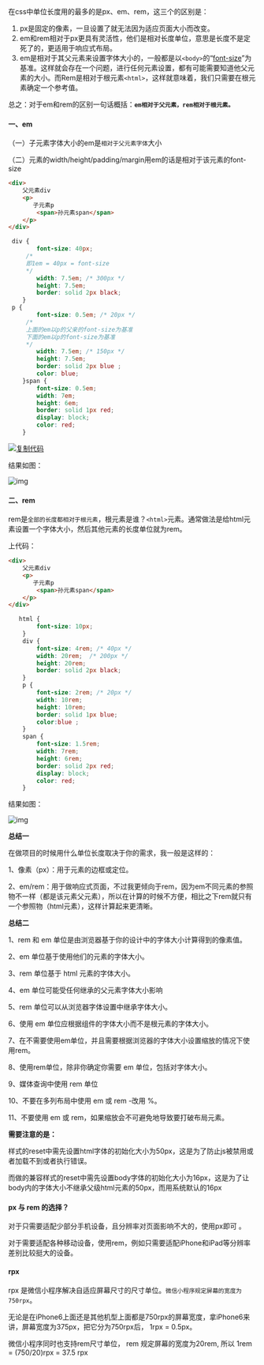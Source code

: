 在css中单位长度用的最多的是px、em、rem，这三个的区别是：

1. px是固定的像素，一旦设置了就无法因为适应页面大小而改变。
2. em和rem相对于px更具有灵活性，他们是相对长度单位，意思是长度不是定死了的，更适用于响应式布局。
3. em是相对于其父元素来设置字体大小的，一般都是以`<body>`的“[font-size](https://www.baidu.com/s?wd=font-size&tn=SE_PcZhidaonwhc_ngpagmjz&rsv_dl=gh_pc_zhidao)”为基准。这样就会存在一个问题，进行任何元素设置，都有可能需要知道他父元素的大小。而Rem是相对于根元素`<html>`，这样就意味着，我们只需要在根元素确定一个参考值。

总之：对于em和rem的区别一句话概括：**`em相对于父元素，rem相对于根元素。`**

#### 一、em

（一）子元素字体大小的em是`相对于父元素字体`大小

（二）元素的width/height/padding/margin用em的话是相对于该元素的font-size

```html
<div>
    父元素div
    <p>
       子元素p
        <span>孙元素span</span>
    </p>
</div>
```

```css
 div {
        font-size: 40px;
     /*
     即1em = 40px = font-size
     */
        width: 7.5em; /* 300px */
        height: 7.5em;
        border: solid 2px black;
    }
 p {
        font-size: 0.5em; /* 20px */
     /*
     上面的em以p的父亲的font-size为基准
     下面的em以p的font-size为基准
     */
        width: 7.5em; /* 150px */
        height: 7.5em;
        border: solid 2px blue ;
        color: blue;
    }span {
        font-size: 0.5em;
        width: 7em;
        height: 6em;
        border: solid 1px red;
        display: block;
        color: red;
    }
```

[![复制代码](Untitled.assets/copycode.gif)](javascript:void(0);)

结果如图：

![img](Untitled.assets/978033-20190714221023189-339374236.png)

#### **二、rem**

rem是`全部的长度都相对于根元素`，根元素是谁？`<html>`元素。通常做法是给html元素设置一个字体大小，然后其他元素的长度单位就为rem。

上代码：

```html
<div>
    父元素div
    <p>
       子元素p
        <span>孙元素span</span>
    </p>
</div>
```

```css
   html {
        font-size: 10px;
    }
    div {
        font-size: 4rem; /* 40px */
        width: 20rem;  /* 200px */
        height: 20rem;
        border: solid 2px black;
    }
    p {
        font-size: 2rem; /* 20px */
        width: 10rem;
        height: 10rem;
        border: solid 1px blue;
        color:blue ;
    }
    span {
        font-size: 1.5rem;
        width: 7rem;
        height: 6rem;
        border: solid 2px red;
        display: block;
        color: red;
    }
```

结果如图：

![img](Untitled.assets/978033-20190714215919501-214436815.png)

**总结一**

在做项目的时候用什么单位长度取决于你的需求，我一般是这样的：

1、像素（px）：用于元素的边框或定位。

2、em/rem：用于做响应式页面，不过我更倾向于rem，因为em不同元素的参照物不一样（都是该元素父元素），所以在计算的时候不方便，相比之下rem就只有一个参照物（html元素），这样计算起来更清晰。

**总结二**

1、rem 和 em 单位是由浏览器基于你的设计中的字体大小计算得到的像素值。

2、em 单位基于使用他们的元素的字体大小。

3、rem 单位基于 html 元素的字体大小。

4、em 单位可能受任何继承的父元素字体大小影响

5、rem 单位可以从浏览器字体设置中继承字体大小。

6、使用 em 单位应根据组件的字体大小而不是根元素的字体大小。

7、在不需要使用em单位，并且需要根据浏览器的字体大小设置缩放的情况下使用rem。

8、使用rem单位，除非你确定你需要 em 单位，包括对字体大小。

9、媒体查询中使用 rem 单位

10、不要在多列布局中使用 em 或 rem -改用 %。

11、不要使用 em 或 rem，如果缩放会不可避免地导致要打破布局元素。

**需要注意的是：**

样式的reset中需先设置html字体的初始化大小为50px，这是为了防止js被禁用或者加载不到或者执行错误。

而做的兼容样式的reset中需先设置body字体的初始化大小为16px，这是为了让body内的字体大小不继承父级html元素的50px，而用系统默认的16px

#### px 与 rem 的选择？

对于只需要适配少部分手机设备，且分辨率对页面影响不大的，使用px即可 。

对于需要适配各种移动设备，使用rem，例如只需要适配iPhone和iPad等分辨率差别比较挺大的设备。

#### rpx

rpx 是微信小程序解决自适应屏幕尺寸的尺寸单位。`微信小程序规定屏幕的宽度为750rpx`。

无论是在iPhone6上面还是其他机型上面都是750rpx的屏幕宽度，拿iPhone6来讲，屏幕宽度为375px，把它分为750rpx后， 1rpx = 0.5px。

微信小程序同时也支持rem尺寸单位， rem 规定屏幕的宽度为20rem, 所以 1rem = (750/20)rpx = 37.5 rpx